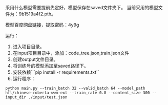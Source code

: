 采用什么模型需要提前先定好，模型保存在saved文件夹下。
当前采用的模型文件为：9b1519a4f2.pth。

模型百度网盘[链接](https://pan.baidu.com/s/1YtpYZVkAMdjncot6F_5HEw)，提取密码：4y9g

运行：
1. 进入项目目录。
2. 在input项目目录中，添加：code_tree.json,train.json文件
3. 创建output文件目录。
4. 将训练号的模型添加至saved路径下。
5. 安装依赖```pip install -r requirements.txt``
6. 运行程序：
```
python main.py --train_batch 32 --valid_batch 64 --model_path hfl/chinese-roberta-wwm-ext --train_rate 0.8 --content_size 300 --input_dir ./input/test.json
```

